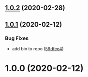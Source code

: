 <a name="1.0.2"></a>
## [1.0.2](https://github.com/lemur-lake-software/simple-dist-tag/compare/v1.0.1...v1.0.2) (2020-02-28)



<a name="1.0.1"></a>
## [1.0.1](https://github.com/lemur-lake-software/simple-dist-tag/compare/v1.0.0...v1.0.1) (2020-02-12)


### Bug Fixes

* add bin to repo ([59dfee4](https://github.com/lemur-lake-software/simple-dist-tag/commit/59dfee4))



<a name="1.0.0"></a>
# 1.0.0 (2020-02-12)



